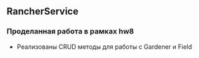 ## RancherService

### Проделанная работа в рамках hw8
* Реализованы CRUD методы для работы с Gardener и Field